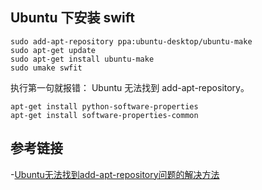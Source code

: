 ## Ubuntu 下安装 swift
```
sudo add-apt-repository ppa:ubuntu-desktop/ubuntu-make
sudo apt-get update
sudo apt-get install ubuntu-make
sudo umake swfit
```
执行第一句就报错： Ubuntu 无法找到 add-apt-repository。   
```
apt-get install python-software-properties
apt-get install software-properties-common
```
## 参考链接
-[Ubuntu无法找到add-apt-repository问题的解决方法](http://www.jb51.net/os/Ubuntu/323696.html)
